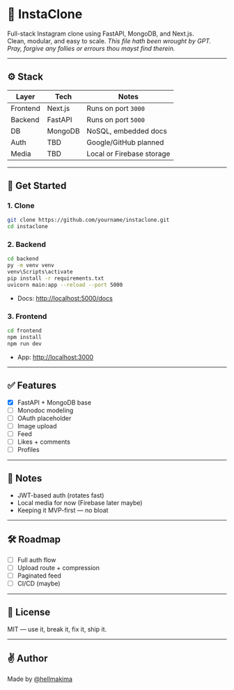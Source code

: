 # 📸 InstaClone

Full-stack Instagram clone using FastAPI, MongoDB, and Next.js.  
Clean, modular, and easy to scale.
_*This file hath been wrought by GPT. Pray, forgive any follies or errours thou mayst find therein.*_

---

## ⚙️ Stack

| Layer     | Tech      | Notes                     |
|-----------|-----------|---------------------------|
| Frontend  | Next.js   | Runs on port `3000`       |
| Backend   | FastAPI   | Runs on port `5000`       |
| DB        | MongoDB   | NoSQL, embedded docs      |
| Auth      | TBD       | Google/GitHub planned     |
| Media     | TBD       | Local or Firebase storage |

---

## 🚀 Get Started

### 1. Clone
```bash
git clone https://github.com/yourname/instaclone.git
cd instaclone
```

### 2. Backend

```bash
cd backend
py -m venv venv
venv\Scripts\activate
pip install -r requirements.txt
uvicorn main:app --reload --port 5000
```

- Docs: [http://localhost:5000/docs](http://localhost:5000/docs)

### 3. Frontend

```bash
cd frontend
npm install
npm run dev
```

- App: [http://localhost:3000](http://localhost:3000)

---

## ✅ Features

- [x] FastAPI + MongoDB base
- [ ] Monodoc modeling
- [ ] OAuth placeholder
- [ ] Image upload
- [ ] Feed
- [ ] Likes + comments
- [ ] Profiles

---

## 🧠 Notes

- JWT-based auth (rotates fast)
- Local media for now (Firebase later maybe)
- Keeping it MVP-first — no bloat

---

## 🛠 Roadmap

- [ ] Full auth flow
- [ ] Upload route + compression
- [ ] Paginated feed
- [ ] CI/CD (maybe)

---

## 📜 License

MIT — use it, break it, fix it, ship it.

---

## ✌️ Author

Made by [@hellmakima](https://github.com/hellmakima)
